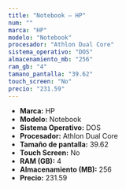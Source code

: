 ```yaml
---
title: "Notebook — HP"
num: ""
marca: "HP"
modelo: "Notebook"
procesador: "Athlon Dual Core"
sistema_operativo: "DOS"
almacenamiento_mb: "256"
ram_gb: "4"
tamano_pantalla: "39.62"
touch_screen: "No"
precio: "231.59"
---
```

<ul>
<li><strong>Marca:</strong> HP</li>
<li><strong>Modelo:</strong> Notebook</li>
<li><strong>Sistema Operativo:</strong> DOS</li>
<li><strong>Procesador:</strong> Athlon Dual Core </li>
<li><strong>Tamaño de pantalla:</strong> 39.62</li>
<li><strong>Touch Screen:</strong> No</li>
<li><strong>RAM (GB):</strong> 4</li>
<li><strong>Almacenamiento (MB):</strong> 256</li>
<li><strong>Precio:</strong> 231.59</li>
</ul>